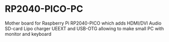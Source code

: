 # RP2040-PICO-PC
Mother board for Raspberry Pi RP2040-PICO which adds HDMI/DVI Audio SD-card Lipo charger UEEXT and USB-OTG allowing to make small PC with monitor and keyboard
